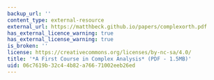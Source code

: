 ```yaml
---
backup_url: ''
content_type: external-resource
external_url: https://matthbeck.github.io/papers/complexorth.pdf
has_external_licence_warning: true
has_external_license_warning: true
is_broken: ''
license: https://creativecommons.org/licenses/by-nc-sa/4.0/
title: '*A First Course in Complex Analysis* (PDF - 1.5MB)'
uid: 06c7619b-32c4-4b82-a766-71002eeb26ed
---
```

